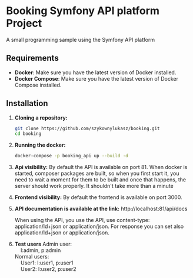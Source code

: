 # Booking Symfony API platform Project

A small programming sample using the Symfony API platform

## Requirements

- **Docker**: Make sure you have the latest version of Docker installed.
- **Docker Compose**: Make sure you have the latest version of Docker Compose installed.

## Installation

1. **Cloning a repository:**

   ```bash
   git clone https://github.com/szykownylukasz/booking.git
   cd booking
   ```
2. **Running the docker:**
   ```bash
   docker-compose -p booking_api up --build -d
   ```
3. **Api visibility:**
   By default the API is available on port 81. When docker is started, composer packages are built, so when you first start it, you need to wait a moment for them to be built and once that happens, the server should work properly.
   It shouldn't take more than a minute
4. **Frontend visibility:**
   By default the frontend is available on port 3000.
5. **API documentation is available at the link:**
	http://localhost:81/api/docs
	
	When using the API, you use the API, use content-type: application/ld+json or application/json. For response you can set also application/ld+json or application/json.

6. **Test users**
   Admin user:  
&nbsp;&nbsp;&nbsp;&nbsp;l:admin, p:admin  
   Normal users:  
&nbsp;&nbsp;&nbsp;&nbsp;User1: l:user1, p:user1  
&nbsp;&nbsp;&nbsp;&nbsp;User2: l:user2, p:user2  